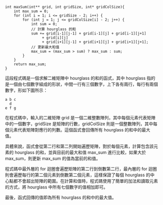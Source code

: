 ```c=
int maxSum(int** grid, int gridSize, int* gridColSize){
    int max_sum = 0;
    for (int i = 1; i <= gridSize - 2; i++) {
        for (int j = 1; j <= gridColSize[i] - 2; j++) {
            int sum = 0;
            // 計算 hourglass 的和
            sum += grid[i-1][j-1] + grid[i-1][j] + grid[i-1][j+1]
                 + grid[i][j]
                 + grid[i+1][j-1] + grid[i+1][j] + grid[i+1][j+1];
            // 更新最大和值
            max_sum = (max_sum > sum) ? max_sum : sum;
        }
    }
    return max_sum;
}
```
這段程式碼是一個求解二維矩陣中 hourglass 的和的函式，其中 hourglass 指的是一個由七個數字組成的形狀，中間一行有三個數字，上下各有兩行，每行有兩個數字，形如下圖所示：
```
a b c
  d
e f g
```
在程式碼中，輸入的二維矩陣 grid 是一個二維整數陣列，其中每個元素代表矩陣中的一個數字，gridSize 是矩陣的行數，gridColSize 則是一個整數陣列，其中每個元素代表矩陣對應行的列數。這個函式會回傳所有 hourglass 的和中的最大值。

具體來說，函式會從第二行和第二列開始遍歷矩陣，對於每個元素，計算包含該元素的 hourglass 的和，並與目前的最大和值 max_sum 進行比較，如果大於 max_sum，則更新 max_sum 的值為當前的和值。

程式碼中最外層的 for 迴圈會遍歷矩陣的第二行到倒數第二行，最內層的 for 迴圈則會遍歷每行的第二個元素到倒數第二個元素，這樣保證了每個 hourglass 的中心點都不會超出矩陣的範圍。在計算和值時，程式碼使用了簡單的加法和讀取元素的方式，將 hourglass 中所有七個數字的值相加即可。

最後，函式回傳的值即為所有 hourglass 的和中的最大值。
